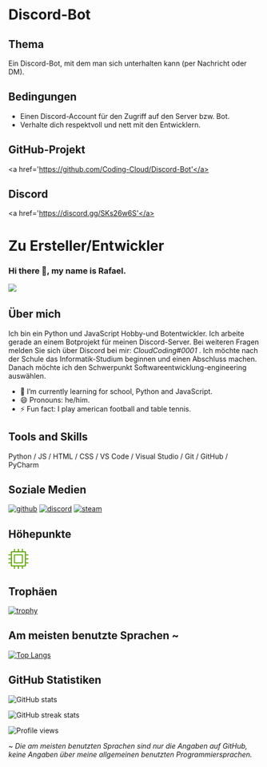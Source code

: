 # Discord-Bot

## Thema

Ein Discord-Bot, mit dem man sich unterhalten kann (per Nachricht oder DM).

## Bedingungen

- Einen Discord-Account für den Zugriff auf den Server bzw. Bot.
- Verhalte dich respektvoll und nett mit den Entwicklern.

## GitHub-Projekt

<a href='https://github.com/Coding-Cloud/Discord-Bot'</a>

## Discord
 
<a href='https://discord.gg/SKs26w6S'</a>



# Zu Ersteller/Entwickler

### Hi there 👋, my name is Rafael.
![](https://getwallpapers.com/wallpaper/full/7/8/6/15319.jpg)

## Über mich

Ich bin ein Python und JavaScript Hobby-und Botentwickler. Ich arbeite gerade an einem Botprojekt für meinen Discord-Server. Bei weiteren Fragen melden Sie sich über Discord bei mir: *CloudCoding#0001* . Ich möchte nach der Schule das Informatik-Studium beginnen und einen Abschluss machen. Danach möchte ich den Schwerpunkt Softwareentwicklung-engineering auswählen.
- 🌱 I’m currently learning for school, Python and JavaScript. 
- 😄 Pronouns: he/him. 
- ⚡ Fun fact: I play american football and table tennis. 

## Tools and Skills

Python / JS / HTML / CSS / VS Code / Visual Studio / Git / GitHub / PyCharm

## Soziale Medien

[<img src='https://cdn.jsdelivr.net/npm/simple-icons@3.0.1/icons/github.svg' alt='github' height='40'>](https://github.com/Coding-Cloud)  [<img src='https://cdn.jsdelivr.net/npm/simple-icons@3.0.1/icons/discord.svg' alt='discord' height='40'>](https://discord.gg/6uymsMcR)  [<img src='https://cdn.jsdelivr.net/npm/simple-icons@3.0.1/icons/steam.svg' alt='steam' height='40'>](https://steamcommunity.com/id/_Rafael/)  

## Höhepunkte

<a href='https://docs.github.com/en/developers'><img src='https://raw.githubusercontent.com/acervenky/animated-github-badges/master/assets/devbadge.gif' width='40' height='40'></a> 

## Trophäen

[![trophy](https://github-profile-trophy.vercel.app/?username=Coding-Cloud)](https://github.com/ryo-ma/github-profile-trophy)

## Am meisten benutzte Sprachen ~

[![Top Langs](https://github-readme-stats.vercel.app/api/top-langs/?username=Coding-Cloud)](https://github.com/anuraghazra/github-readme-stats)

## GitHub Statistiken

![GitHub stats](https://github-readme-stats.vercel.app/api?username=Coding-Cloud&show_icons=true)  

![GitHub streak stats](https://github-readme-streak-stats.herokuapp.com/?user=Coding-Cloud)  

![Profile views](https://gpvc.arturio.dev/Coding-Cloud)  

~ *Die am meisten benutzten Sprachen sind nur die Angaben auf GitHub, keine Angaben über meine allgemeinen benutzten Programmiersprachen.* 
